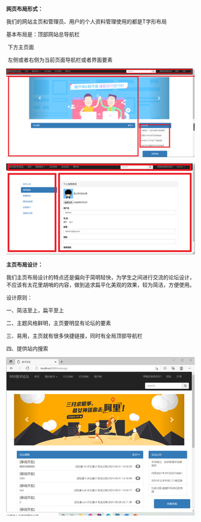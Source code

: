 **网页布局形式：**

我们的网站主页和管理员、用户的个人资料管理使用的都是T字形布局

基本布局是：顶部网站总导航栏

​      下方主页面

​      左侧或者右侧为当前页面导航栏或者界面要素

![图形用户界面, 网站  描述已自动生成](https://github.com/Jie-yang-1014/drawing_bed/blob/master/%E5%9B%BE%E7%89%873.png)

![图形用户界面, 文本, 应用程序, 电子邮件, 网站  描述已自动生成](https://github.com/Jie-yang-1014/drawing_bed/blob/master/%E5%9B%BE%E7%89%874.png)

**主页布局设计：**

我们主页布局设计的特点还是偏向于简明轻快，为学生之间进行交流的论坛设计，不应该有太花里胡哨的内容，做到追求扁平化美观的效果，较为简洁，方便使用。

设计原则：

一、简洁至上，扁平至上

二、主题风格鲜明，主页要明显有论坛的要素

三、易用，主页就有很多快捷链接，同时有全局顶部导航栏

四、提供站内搜索

![img](https://github.com/Jie-yang-1014/drawing_bed/blob/master/%E5%9B%BE%E7%89%875.png)

 

 

 
